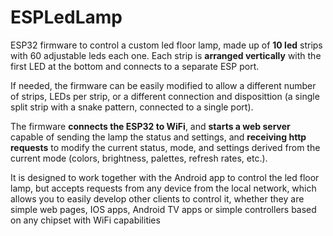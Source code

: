 # ESPLedLamp

ESP32 firmware to control a custom led floor lamp, made up of **10 led** strips with 60 adjustable leds each one. Each strip is **arranged vertically** with the first LED at the bottom and connects to a separate ESP port.

If needed, the firmware can be easily modified to allow a different number of strips, LEDs per strip, or a different connection and disposittion (a single split strip with a snake pattern, connected to a single port).

The firmware **connects the ESP32 to WiFi**, and **starts a web server** capable of sending the lamp the status and settings, and **receiving http requests** to modify the current status, mode, and settings derived from the current mode (colors, brightness, palettes, refresh rates, etc.).

It is designed to work together with the Android app to control the led floor lamp, but accepts requests from any device from the local network, which allows you to easily develop other clients to control it, whether they are simple web pages, IOS apps, Android TV apps or simple controllers based on any chipset with WiFi capabilities
